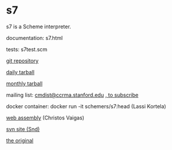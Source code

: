 # s7

s7 is a Scheme interpreter.

documentation: s7.html

tests: s7test.scm

[git repository](https://cm-gitlab.stanford.edu/bil/s7.git)

[daily tarball](https://ccrma.stanford.edu/software/s7/s7.tar.gz)

[monthly tarball](https://ccrma.stanford.edu/software/s7/s7-6Sep20.tar.gz)

mailing list: cmdist@ccrma.stanford.edu
  [, to subscribe](http://ccrma-mail.stanford.edu/mailman/listinfo/cmdist)

docker container: docker run -it schemers/s7:head (Lassi Kortela)

[web assembly](https://github.com/actonDev/s7-playground/) (Christos Vaigas)

[svn site (Snd)](https://sourceforge.net/p/snd/svn1/)

[the original](https://en.wikipedia.org/wiki/Sunbeam_S7_and_S8)
